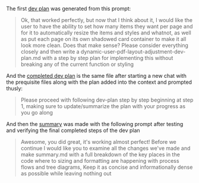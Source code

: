 The first [dev plan][original] was generated from this prompt: 
>Ok, that worked perfectly, but now that I think about it, I would like the user to have the ability to set how many items they want per page and for it to automatically resize the items and styles and whatnot, as well as put each page on its own shadowed card container to make it all look more clean. Does that make sense? Please consider everything closely and then write a dynamic-user-pdf-layout-adjustment-dev-plan.md with a step by step plan for implementing this without breaking any of the current function or styling

And the [completed dev plan][completed] is the same file after starting a new chat with the prequisite files along with the plan added into the context and prompted thusly:
>Please proceed with following dev-plan step by step beginning at step 1, making sure to update/summarize the plan with your progress as you go along

And then the [summary][summary] was made with the following prompt after testing and verifying the final completed steps of the dev plan
>Awesome, you did great, it's working almost perfect! Before we continue I would like you to examine all the changes we've made and make summary.md with a full breakdown of the key places in the code where to sizing and formatting are happening with process flows and tree diagrams, Keep it as concise and informationally dense as possible while leaving nothing out

[original]: ./dynamic-user-pdf-layout-adjustment-dev-plan.md
[completed]: ./dynamic-user-pdf-layout-adjustment-dev-plan-FINAL.md
[summary]: ./summary.md
